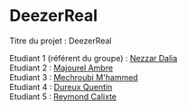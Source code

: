 # DeezerReal
Titre du projet : DeezerReal

Etudiant 1 (référent du groupe) :  [Nezzar Dalia ](mailto:dalia.nezzar@edu.univ-fcomte.fr?subject=SAE_1_05_06)<br>
Etudiant 2 : [Majourel Ambre ](mailto:ambre.majourel@edu.univ-fcomte.fr?subject=SAE_1_05_06)<br>
Etudiant 3 : [Mechroubi M'hammed ](mailto:m_hammed.mechroubi@edu.univ-fcomte.fr?subject=SAE_1_05_06)<br>
Etudiant 4 : [Dureux Quentin ](mailto:quentin.dureux@edu.univ-fcomte.fr?subject=SAE_1_05_06)<br>
Etudiant 5 : [Reymond Calixte ](mailto:calixte.reymond@edu.univ-fcomte.fr?subject=SAE_1_05_06)

